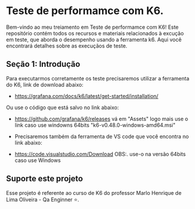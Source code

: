 # Teste de performamce com K6.

Bem-vindo ao meu treiamento em Teste de performamce com K6! Este repositório contém todos os recursos e materiais relacionados à excução em teste, que aborda o desempenho usando a ferramenta k6. Aqui você encontrará detalhes sobre as execuçãos de teste.

## Seção 1: Introdução

Para executarmos corretamente os teste precisaremos utilizar a ferramenta do K6, link de download abaixo:

- https://grafana.com/docs/k6/latest/get-started/installation/

Ou use o código que está salvo no link abaixo:

- https://github.com/grafana/k6/releases vá em "Assets" logo mais use o link caso use windowns 64bits "k6-v0.48.0-windows-amd64.msi"

- Precisaremos também da ferramenta de VS code que você encontra no link abaixo: 
- https://code.visualstudio.com/Download
OBS:. use-o na versão 64bits caso use Windows


## Suporte este projeto

Esse projeto é referente ao curso de K6 do professor Marlo Henrique de Lima Oliveira - Qa Enginner ⭐.